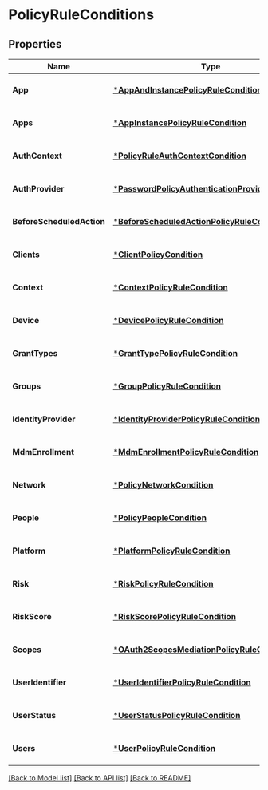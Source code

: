 # PolicyRuleConditions

## Properties
Name | Type | Description | Notes
------------ | ------------- | ------------- | -------------
**App** | [***AppAndInstancePolicyRuleCondition**](AppAndInstancePolicyRuleCondition.md) |  | [optional] [default to null]
**Apps** | [***AppInstancePolicyRuleCondition**](AppInstancePolicyRuleCondition.md) |  | [optional] [default to null]
**AuthContext** | [***PolicyRuleAuthContextCondition**](PolicyRuleAuthContextCondition.md) |  | [optional] [default to null]
**AuthProvider** | [***PasswordPolicyAuthenticationProviderCondition**](PasswordPolicyAuthenticationProviderCondition.md) |  | [optional] [default to null]
**BeforeScheduledAction** | [***BeforeScheduledActionPolicyRuleCondition**](BeforeScheduledActionPolicyRuleCondition.md) |  | [optional] [default to null]
**Clients** | [***ClientPolicyCondition**](ClientPolicyCondition.md) |  | [optional] [default to null]
**Context** | [***ContextPolicyRuleCondition**](ContextPolicyRuleCondition.md) |  | [optional] [default to null]
**Device** | [***DevicePolicyRuleCondition**](DevicePolicyRuleCondition.md) |  | [optional] [default to null]
**GrantTypes** | [***GrantTypePolicyRuleCondition**](GrantTypePolicyRuleCondition.md) |  | [optional] [default to null]
**Groups** | [***GroupPolicyRuleCondition**](GroupPolicyRuleCondition.md) |  | [optional] [default to null]
**IdentityProvider** | [***IdentityProviderPolicyRuleCondition**](IdentityProviderPolicyRuleCondition.md) |  | [optional] [default to null]
**MdmEnrollment** | [***MdmEnrollmentPolicyRuleCondition**](MDMEnrollmentPolicyRuleCondition.md) |  | [optional] [default to null]
**Network** | [***PolicyNetworkCondition**](PolicyNetworkCondition.md) |  | [optional] [default to null]
**People** | [***PolicyPeopleCondition**](PolicyPeopleCondition.md) |  | [optional] [default to null]
**Platform** | [***PlatformPolicyRuleCondition**](PlatformPolicyRuleCondition.md) |  | [optional] [default to null]
**Risk** | [***RiskPolicyRuleCondition**](RiskPolicyRuleCondition.md) |  | [optional] [default to null]
**RiskScore** | [***RiskScorePolicyRuleCondition**](RiskScorePolicyRuleCondition.md) |  | [optional] [default to null]
**Scopes** | [***OAuth2ScopesMediationPolicyRuleCondition**](OAuth2ScopesMediationPolicyRuleCondition.md) |  | [optional] [default to null]
**UserIdentifier** | [***UserIdentifierPolicyRuleCondition**](UserIdentifierPolicyRuleCondition.md) |  | [optional] [default to null]
**UserStatus** | [***UserStatusPolicyRuleCondition**](UserStatusPolicyRuleCondition.md) |  | [optional] [default to null]
**Users** | [***UserPolicyRuleCondition**](UserPolicyRuleCondition.md) |  | [optional] [default to null]

[[Back to Model list]](../README.md#documentation-for-models) [[Back to API list]](../README.md#documentation-for-api-endpoints) [[Back to README]](../README.md)


